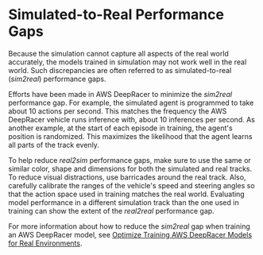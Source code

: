 # Simulated\-to\-Real Performance Gaps<a name="deepracer-how-it-works-virtual-to-physical"></a>

Because the simulation cannot capture all aspects of the real world accurately, the models trained in simulation may not work well in the real world\. Such discrepancies are often referred to as simulated\-to\-real \(*sim2real*\) performance gaps\. 

Efforts have been made in AWS DeepRacer to minimize the *sim2real* performance gap\. For example, the simulated agent is programmed to take about 10 actions per second\. This matches the frequency the AWS DeepRacer vehicle runs inference with, about 10 inferences per second\. As another example, at the start of each episode in training, the agent's position is randomized\. This maximizes the likelihood that the agent learns all parts of the track evenly\. 

 To help reduce *real2sim* performance gaps, make sure to use the same or similar color, shape and dimensions for both the simulated and real tracks\. To reduce visual distractions, use barricades around the real track\. Also, carefully calibrate the ranges of the vehicle's speed and steering angles so that the action space used in training matches the real world\. Evaluating model performance in a different simulation track than the one used in training can show the extent of the *real2real* performance gap\. 

For more information about how to reduce the *sim2real* gap when training an AWS DeepRacer model, see [Optimize Training AWS DeepRacer Models for Real Environments](deepracer-console-train-evaluate-models.md#deepracer-evaluate-model-test-approaches)\.